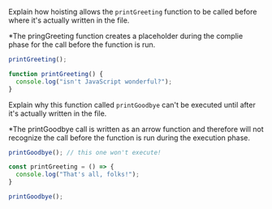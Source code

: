 Explain how hoisting allows the `printGreeting` function to be called before
where it's actually written in the file.

*The pringGreeting function creates a placeholder during the complie phase for the call before the function is run.
```js
printGreeting();

function printGreeting() {
  console.log("isn't JavaScript wonderful?");
}
```

Explain why this function called `printGoodbye` can't be executed until after
it's actually written in the file.

*The printGoodbye call is written as an arrow function and therefore will not recognize the call before the function is run during the execution phase.

```js
printGoodbye(); // this one won't execute!

const printGreeting = () => {
  console.log("That's all, folks!");
}

printGoodbye();
```